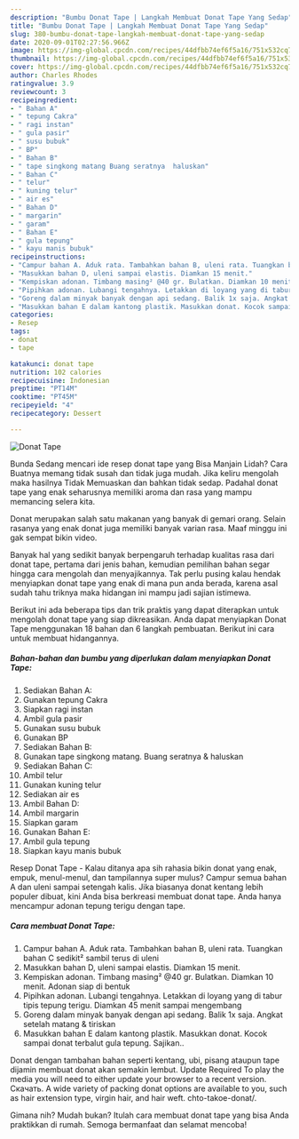 ```yaml
---
description: "Bumbu Donat Tape | Langkah Membuat Donat Tape Yang Sedap"
title: "Bumbu Donat Tape | Langkah Membuat Donat Tape Yang Sedap"
slug: 380-bumbu-donat-tape-langkah-membuat-donat-tape-yang-sedap
date: 2020-09-01T02:27:56.966Z
image: https://img-global.cpcdn.com/recipes/44dfbb74ef6f5a16/751x532cq70/donat-tape-foto-resep-utama.jpg
thumbnail: https://img-global.cpcdn.com/recipes/44dfbb74ef6f5a16/751x532cq70/donat-tape-foto-resep-utama.jpg
cover: https://img-global.cpcdn.com/recipes/44dfbb74ef6f5a16/751x532cq70/donat-tape-foto-resep-utama.jpg
author: Charles Rhodes
ratingvalue: 3.9
reviewcount: 3
recipeingredient:
- " Bahan A"
- " tepung Cakra"
- " ragi instan"
- " gula pasir"
- " susu bubuk"
- " BP"
- " Bahan B"
- " tape singkong matang Buang seratnya  haluskan"
- " Bahan C"
- " telur"
- " kuning telur"
- " air es"
- " Bahan D"
- " margarin"
- " garam"
- " Bahan E"
- " gula tepung"
- " kayu manis bubuk"
recipeinstructions:
- "Campur bahan A. Aduk rata. Tambahkan bahan B, uleni rata. Tuangkan bahan C sedikit² sambil terus di uleni"
- "Masukkan bahan D, uleni sampai elastis. Diamkan 15 menit."
- "Kempiskan adonan. Timbang masing² @40 gr. Bulatkan. Diamkan 10 menit. Adonan siap di bentuk"
- "Pipihkan adonan. Lubangi tengahnya. Letakkan di loyang yang di tabur tipis tepung terigu. Diamkan 45 menit sampai mengembang"
- "Goreng dalam minyak banyak dengan api sedang. Balik 1x saja. Angkat setelah matang &amp; tiriskan"
- "Masukkan bahan E dalam kantong plastik. Masukkan donat. Kocok sampai donat terbalut gula tepung. Sajikan.."
categories:
- Resep
tags:
- donat
- tape

katakunci: donat tape 
nutrition: 102 calories
recipecuisine: Indonesian
preptime: "PT14M"
cooktime: "PT45M"
recipeyield: "4"
recipecategory: Dessert

---
```



![Donat Tape](https://img-global.cpcdn.com/recipes/44dfbb74ef6f5a16/751x532cq70/donat-tape-foto-resep-utama.jpg)

Bunda Sedang mencari ide resep donat tape yang Bisa Manjain Lidah? Cara Buatnya memang tidak susah dan tidak juga mudah. Jika keliru mengolah maka hasilnya Tidak Memuaskan dan bahkan tidak sedap. Padahal donat tape yang enak seharusnya memiliki aroma dan rasa yang mampu memancing selera kita.

Donat merupakan salah satu makanan yang banyak di gemari orang. Selain rasanya yang enak donat juga memiliki banyak varian rasa. Maaf minggu ini gak sempat bikin video.

Banyak hal yang sedikit banyak berpengaruh terhadap kualitas rasa dari donat tape, pertama dari jenis bahan, kemudian pemilihan bahan segar hingga cara mengolah dan menyajikannya. Tak perlu pusing kalau hendak menyiapkan donat tape yang enak di mana pun anda berada, karena asal sudah tahu triknya maka hidangan ini mampu jadi sajian istimewa.


Berikut ini ada beberapa tips dan trik praktis yang dapat diterapkan untuk mengolah donat tape yang siap dikreasikan. Anda dapat menyiapkan Donat Tape menggunakan 18 bahan dan 6 langkah pembuatan. Berikut ini cara untuk membuat hidangannya.

<!--inarticleads1-->

##### Bahan-bahan dan bumbu yang diperlukan dalam menyiapkan Donat Tape:

1. Sediakan  Bahan A:
1. Gunakan  tepung Cakra
1. Siapkan  ragi instan
1. Ambil  gula pasir
1. Gunakan  susu bubuk
1. Gunakan  BP
1. Sediakan  Bahan B:
1. Gunakan  tape singkong matang. Buang seratnya &amp; haluskan
1. Sediakan  Bahan C:
1. Ambil  telur
1. Gunakan  kuning telur
1. Sediakan  air es
1. Ambil  Bahan D:
1. Ambil  margarin
1. Siapkan  garam
1. Gunakan  Bahan E:
1. Ambil  gula tepung
1. Siapkan  kayu manis bubuk


Resep Donat Tape - Kalau ditanya apa sih rahasia bikin donat yang enak, empuk, menul-menul, dan tampilannya super mulus? Campur semua bahan A dan uleni sampai setengah kalis. Jika biasanya donat kentang lebih populer dibuat, kini Anda bisa berkreasi membuat donat tape. Anda hanya mencampur adonan tepung terigu dengan tape. 

<!--inarticleads2-->

##### Cara membuat Donat Tape:

1. Campur bahan A. Aduk rata. Tambahkan bahan B, uleni rata. Tuangkan bahan C sedikit² sambil terus di uleni
1. Masukkan bahan D, uleni sampai elastis. Diamkan 15 menit.
1. Kempiskan adonan. Timbang masing² @40 gr. Bulatkan. Diamkan 10 menit. Adonan siap di bentuk
1. Pipihkan adonan. Lubangi tengahnya. Letakkan di loyang yang di tabur tipis tepung terigu. Diamkan 45 menit sampai mengembang
1. Goreng dalam minyak banyak dengan api sedang. Balik 1x saja. Angkat setelah matang &amp; tiriskan
1. Masukkan bahan E dalam kantong plastik. Masukkan donat. Kocok sampai donat terbalut gula tepung. Sajikan..


Donat dengan tambahan bahan seperti kentang, ubi, pisang ataupun tape dijamin membuat donat akan semakin lembut. Update Required To play the media you will need to either update your browser to a recent version. Скачать. A wide variety of packing donat options are available to you, such as hair extension type, virgin hair, and hair weft. chto-takoe-donat/. 

Gimana nih? Mudah bukan? Itulah cara membuat donat tape yang bisa Anda praktikkan di rumah. Semoga bermanfaat dan selamat mencoba!
